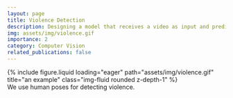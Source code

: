 ```yaml
---
layout: page
title: Violence Detection
description: Designing a model that receives a video as input and predicts probability of sign of violence action.
img: assets/img/violence.gif
importance: 2
category: Computer Vision
related_publications: false
---
```


<div class="row">
    <div class="col-sm mt-3 mt-md-0">
        {% include figure.liquid loading="eager" path="assets/img/violence.gif" title="an example" class="img-fluid rounded z-depth-1" %}
    </div>
</div>
<div class="caption">
    We use human poses for detecting violence.
</div>
